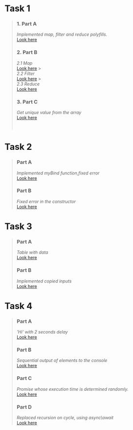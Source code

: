# Task 1

> ### 1. Part A
>
> _Implemented map, filter and reduce polyfills._ <br/> [Look here](https://codepen.io/Maria-Guk/pen/mdBdrZe?editors=1010)
>
> ### 2. Part B
>
> _2.1 Map_ <br/> [Look here](https://codepen.io/Maria-Guk/pen/bGoGwOg) > <br/> _2.2 Filter_ <br/> [Look here](https://codepen.io/Maria-Guk/pen/wvrvzNo) > <br/> _2.3 Reduce_ <br/> [Look here](https://codepen.io/Maria-Guk/pen/BawaBZw)
>
> ### 3. Part C
>
> _Get unique value from the array_ <br/> [Look here](https://codepen.io/Maria-Guk/pen/jOGOKyZ)
>
> <br/>

# Task 2

> ### Part A
>
> _Implemented myBind function,fixed error_ <br/>[Look here](https://codepen.io/Maria-Guk/pen/LYzEOZZ)
>
> ### Part B
>
> _Fixed error in the constructor_ <br/>[Look here](https://codepen.io/Maria-Guk/pen/wvraWaP)

# Task 3

> ### Part A
>
> _Table with data_ <br/>[Look here](https://codepen.io/Maria-Guk/pen/XWedbKN?editors=1011)
>
> ### Part B
>
> _Implemented copied inputs_ <br/>[Look here](https://codepen.io/Maria-Guk/pen/poWyJgv)

# Task 4

> ### Part A
>
> _'Hi' with 2 seconds delay_ <br/>[Look here](https://codepen.io/Maria-Guk/pen/MWEedrY?editors=1112)
>
> ### Part B
>
> _Sequential output of elements to the console_ <br/>[Look here](https://codepen.io/Maria-Guk/pen/ExwyzEg?editors=1112)
>
> ### Part C
>
> _Promise whose execution time is determined randomly._ <br/>[Look here](https://codepen.io/Maria-Guk/pen/xxXONzq)
>
> ### Part D
>
> _Replaced recursion on cycle, using async\await_ <br/>[Look here](https://codepen.io/Maria-Guk/pen/MWEedqw)

